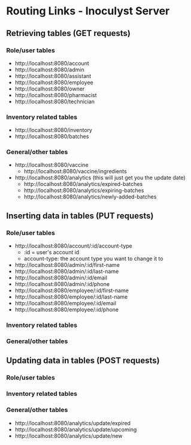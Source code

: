 # Routing Links - Inoculyst Server

## Retrieving tables (GET requests)
### Role/user tables
- http://localhost:8080/account
- http://localhost:8080/admin
- http://localhost:8080/assistant
- http://localhost:8080/employee
- http://localhost:8080/owner
- http://localhost:8080/pharmacist
- http://localhost:8080/technician

### Inventory related tables
- http://localhost:8080/inventory
- http://localhost:8080/batches

### General/other tables
- http://localhost:8080/vaccine
  - http://localhost:8080/vaccine/ingredients
- http://localhost:8080/analytics (this will just get you the update date)
  - http://localhost:8080/analytics/expired-batches
  - http://localhost:8080/analytics/expiring-batches
  - http://localhost:8080/analytics/newly-added-batches

## Inserting data in tables (PUT requests)
### Role/user tables
- http://localhost:8080/account/:id/account-type
  - :id = user's account id
  - account-type: the account type you want to change it to
- http://localhost:8080/admin/:id/first-name
- http://localhost:8080/admin/:id/last-name
- http://localhost:8080/admin/:id/email
- http://localhost:8080/admin/:id/phone
- http://localhost:8080/employee/:id/first-name
- http://localhost:8080/employee/:id/last-name
- http://localhost:8080/employee/:id/email
- http://localhost:8080/employee/:id/phone

### Inventory related tables

### General/other tables


## Updating data in tables (POST requests)
### Role/user tables

### Inventory related tables

### General/other tables
- http://localhost:8080/analytics/update/expired
- http://localhost:8080/analytics/update/upcoming
- http://localhost:8080/analytics/update/new